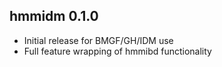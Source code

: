 ## hmmidm 0.1.0

* Initial release for BMGF/GH/IDM use
* Full feature wrapping of hmmibd functionality
